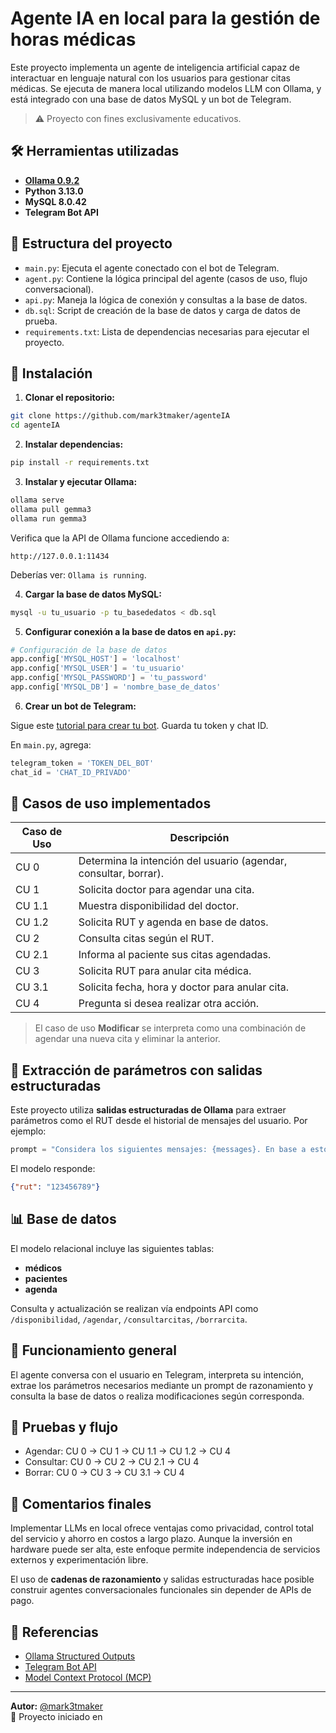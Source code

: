 # Agente IA en local para la gestión de horas médicas

Este proyecto implementa un agente de inteligencia artificial capaz de interactuar en lenguaje natural con los usuarios para gestionar citas médicas. Se ejecuta de manera local utilizando modelos LLM con Ollama, y está integrado con una base de datos MySQL y un bot de Telegram.

> ⚠️ Proyecto con fines exclusivamente educativos.

## 🛠 Herramientas utilizadas

- **[Ollama 0.9.2](https://ollama.com)**
- **Python 3.13.0**
- **MySQL 8.0.42**
- **Telegram Bot API**

## 📂 Estructura del proyecto

- `main.py`: Ejecuta el agente conectado con el bot de Telegram.
- `agent.py`: Contiene la lógica principal del agente (casos de uso, flujo conversacional).
- `api.py`: Maneja la lógica de conexión y consultas a la base de datos.
- `db.sql`: Script de creación de la base de datos y carga de datos de prueba.
- `requirements.txt`: Lista de dependencias necesarias para ejecutar el proyecto.

## 🚀 Instalación

1. **Clonar el repositorio:**

```bash
git clone https://github.com/mark3tmaker/agenteIA
cd agenteIA
```

2. **Instalar dependencias:**

```bash
pip install -r requirements.txt
```

3. **Instalar y ejecutar Ollama:**

```bash
ollama serve
ollama pull gemma3
ollama run gemma3
```

Verifica que la API de Ollama funcione accediendo a:

```
http://127.0.0.1:11434
```

Deberías ver: `Ollama is running`.

4. **Cargar la base de datos MySQL:**

```bash
mysql -u tu_usuario -p tu_basededatos < db.sql
```

5. **Configurar conexión a la base de datos en `api.py`:**

```python
# Configuración de la base de datos
app.config['MYSQL_HOST'] = 'localhost'
app.config['MYSQL_USER'] = 'tu_usuario'
app.config['MYSQL_PASSWORD'] = 'tu_password'
app.config['MYSQL_DB'] = 'nombre_base_de_datos'
```

6. **Crear un bot de Telegram:**

Sigue este [tutorial para crear tu bot](https://core.telegram.org/bots/tutorial). Guarda tu token y chat ID.

En `main.py`, agrega:

```python
telegram_token = 'TOKEN_DEL_BOT'
chat_id = 'CHAT_ID_PRIVADO'
```

## 💬 Casos de uso implementados

| Caso de Uso | Descripción                                                |
|-------------|------------------------------------------------------------|
| CU 0        | Determina la intención del usuario (agendar, consultar, borrar). |
| CU 1        | Solicita doctor para agendar una cita.                     |
| CU 1.1      | Muestra disponibilidad del doctor.                         |
| CU 1.2      | Solicita RUT y agenda en base de datos.                    |
| CU 2        | Consulta citas según el RUT.                               |
| CU 2.1      | Informa al paciente sus citas agendadas.                   |
| CU 3        | Solicita RUT para anular cita médica.                      |
| CU 3.1      | Solicita fecha, hora y doctor para anular cita.           |
| CU 4        | Pregunta si desea realizar otra acción.                    |

> El caso de uso **Modificar** se interpreta como una combinación de agendar una nueva cita y eliminar la anterior.

## 🧠 Extracción de parámetros con salidas estructuradas

Este proyecto utiliza **salidas estructuradas de Ollama** para extraer parámetros como el RUT desde el historial de mensajes del usuario. Por ejemplo:

```python
prompt = "Considera los siguientes mensajes: {messages}. En base a estos, responde en formato JSON con el RUT del paciente."
```

El modelo responde:

```json
{"rut": "123456789"}
```

## 📊 Base de datos

El modelo relacional incluye las siguientes tablas:

- **médicos**
- **pacientes**
- **agenda**

Consulta y actualización se realizan vía endpoints API como `/disponibilidad`, `/agendar`, `/consultarcitas`, `/borrarcita`.

## 🤖 Funcionamiento general

El agente conversa con el usuario en Telegram, interpreta su intención, extrae los parámetros necesarios mediante un prompt de razonamiento y consulta la base de datos o realiza modificaciones según corresponda.

## 🧪 Pruebas y flujo

- Agendar: CU 0 → CU 1 → CU 1.1 → CU 1.2 → CU 4
- Consultar: CU 0 → CU 2 → CU 2.1 → CU 4
- Borrar: CU 0 → CU 3 → CU 3.1 → CU 4

## 🧭 Comentarios finales

Implementar LLMs en local ofrece ventajas como privacidad, control total del servicio y ahorro en costos a largo plazo. Aunque la inversión en hardware puede ser alta, este enfoque permite independencia de servicios externos y experimentación libre.

El uso de **cadenas de razonamiento** y salidas estructuradas hace posible construir agentes conversacionales funcionales sin depender de APIs de pago.

## 📘 Referencias

- [Ollama Structured Outputs](https://ollama.com/blog/structured-outputs)
- [Telegram Bot API](https://core.telegram.org/bots/api)
- [Model Context Protocol (MCP)](https://github.com/modelcontext/protocol)

---

**Autor:** [@mark3tmaker](https://github.com/mark3tmaker)  
📅 Proyecto iniciado en

